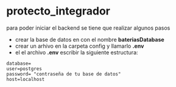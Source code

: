 # protecto_integrador


para poder iniciar el backend se tiene que realizar algunos pasos

- crear la base de datos en con el nombre **bateriasDatabase**
- crear un arhivo en la carpeta config y llamarlo **.env** 
- el el archivo **.env** escribir la siguiente estructura:
```plaintext
database=
user=postgres
password= "contraseña de tu base de datos"
host=localhost
```
